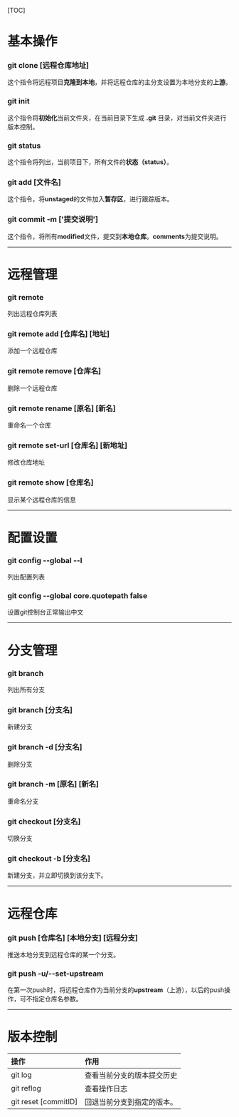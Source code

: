 [TOC]



# 基本操作

### git clone [远程仓库地址]

这个指令将远程项目**克隆到本地**，并将远程仓库的主分支设置为本地分支的**上游**。

### git init

这个指令将**初始化**当前文件夹，在当前目录下生成 **.git** 目录，对当前文件夹进行版本控制。

### git status

这个指令将列出，当前项目下，所有文件的**状态（status）**。

### git add [文件名]

这个指令，将**unstaged**的文件加入**暂存区**，进行跟踪版本。

### git commit -m ['提交说明']

这个指令，将所有**modified**文件，提交到**本地仓库**。**comments**为提交说明。



---





# 远程管理

### git remote

列出远程仓库列表

### git remote add [仓库名] [地址]

添加一个远程仓库

### git remote remove [仓库名]

删除一个远程仓库

### git remote rename [原名] [新名]

重命名一个仓库

### git remote set-url [仓库名] [新地址]

修改仓库地址

### git remote show [仓库名]

显示某个远程仓库的信息



---





# 配置设置

### git config --global --l

列出配置列表

### git config --global core.quotepath false

设置git控制台正常输出中文

---





# 分支管理

### git branch

列出所有分支

### git branch [分支名]

新建分支

### git branch -d [分支名]

删除分支

### git branch -m [原名] [新名]

重命名分支

### git checkout [分支名]

切换分支

### git checkout  -b [分支名]

新建分支，并立即切换到该分支下。



---





# 远程仓库

### git push [仓库名] [本地分支] [远程分支]

推送本地分支到远程仓库的某一个分支。

### git push -u/--set-upstream

在第一次push时，将远程仓库作为当前分支的**upstream**（上游），以后的push操作，可不指定仓库名参数。



---





 # 版本控制

| 操作                 | 作用                       |
| :------------------- | :------------------------- |
| git log              | 查看当前分支的版本提交历史 |
| git reflog           | 查看操作日志               |
| git reset [commitID] | 回退当前分支到指定的版本。 |







